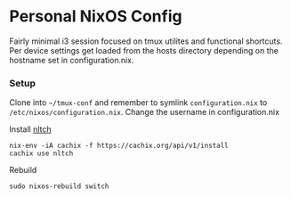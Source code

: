 # Personal NixOS Config

Fairly minimal i3 session focused on tmux utilites and functional shortcuts. Per device settings get loaded from the hosts directory depending on the hostname set in configuration.nix.

### Setup
Clone into `~/tmux-conf` and remember to symlink `configuration.nix` to `/etc/nixos/configuration.nix`.
Change the username in configuration.nix

Install [nltch](https://app.cachix.org/cache/nltch)
```
nix-env -iA cachix -f https://cachix.org/api/v1/install
cachix use nltch
```

Rebuild
```
sudo nixos-rebuild switch
```

